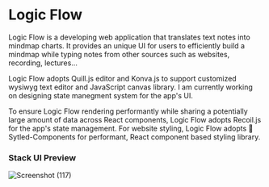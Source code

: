 # Logic Flow

Logic Flow is a developing web application that translates text notes into mindmap charts. It provides an unique UI for users to efficiently build a mindmap while typing notes from other sources such as websites, recording, lectures... 

Logic Flow adopts Quill.js editor and Konva.js to support customized wysiwyg text editor and JavaScript canvas library. I am currently working on designing state manegment system for the app's UI.

To ensure Logic Flow rendering performantly while sharing a potentially large amount of data across React components, Logic Flow adopts Recoil.js for the app's state management. For website styling, Logic Flow adopts :nail_care: Sytled-Components for performant, React component based styling library.   



### Stack UI Preview 
![Screenshot (117)](https://user-images.githubusercontent.com/71740368/139231379-3c542e43-637f-4ca4-bcc2-372c342c7682.png)
